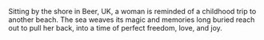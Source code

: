 Sitting by the shore in Beer, UK, a woman is reminded of a childhood trip to another beach. The sea weaves its magic and memories long buried reach out to pull her back, into a time of perfect freedom, love, and joy.